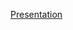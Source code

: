 [Presentation](https://docs.google.com/presentation/d/17104CIbwKxh-Tc2jEfQNsw9HC57fJz0f2ZU8mXl0RBg/edit?usp=sharing)

